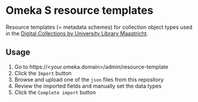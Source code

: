 # Omeka S resource templates
Resource templates (= metadata schemes) for collection object types used in the [Digital Collections by University Library Maastricht](https://digitalcollections.library.maastrichtuniversity.nl).

## Usage
1. Go to https://<your.omeka.domain>/admin/resource-template
1. Click the `Import` button
1. Browse and upload one of the `json` files from this repository
1. Review the imported fields and manually set the data types 
1. Click the `Complete import` button